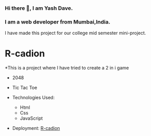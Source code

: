 ### Hi there 👋, I am Yash Dave.
### I am a web developer from Mumbai,India.

I have made this project for our college mid semester mini-project.

# R-cadion
*This is a project where I have tried to create a 2 in i game 
- 2048
- Tic Tac Toe

- Technologies Used:
  - Html
  - Css
  - JavaScript
 
- Deployment:  [R-cadion](https://yash-dave.github.io/Rcadion.github.io/)



